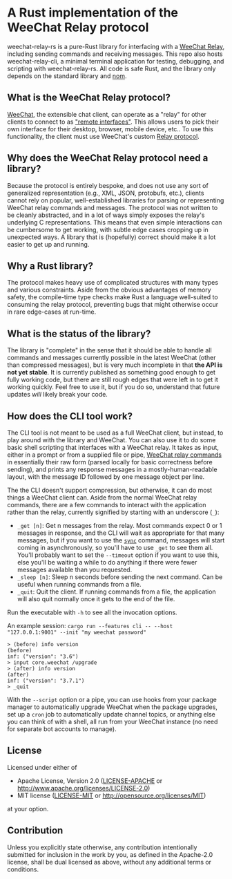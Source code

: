 # A Rust implementation of the WeeChat Relay protocol

weechat-relay-rs is a pure-Rust library for interfacing with a [WeeChat Relay](https://weechat.org/files/doc/devel/weechat_relay_protocol.en.html), including sending commands and receiving messages.
This repo also hosts weechat-relay-cli, a minimal terminal application for testing, debugging, and scripting with weechat-relay-rs.
All code is safe Rust, and the library only depends on the standard library and [nom](https://github.com/Geal/nom).

## What is the WeeChat Relay protocol?

[WeeChat](https://weechat.org/), the extensible chat client, can operate as a "relay" for other clients to connect to as ["remote interfaces"](https://weechat.org/about/interfaces/).
This allows users to pick their own interface for their desktop, browser, mobile device, etc..
To use this functionality, the client must use WeeChat's custom [Relay protocol](https://weechat.org/files/doc/devel/weechat_relay_protocol.en.html).

## Why does the WeeChat Relay protocol need a library?

Because the protocol is entirely bespoke, and does not use any sort of generalized representation (e.g., XML, JSON, protobufs, etc.), clients cannot rely on popular, well-established libraries for parsing or representing WeeChat relay commands and messages.
The protocol was not written to be cleanly abstracted, and in a lot of ways simply exposes the relay's underlying C representations.
This means that even simple interactions can be cumbersome to get working, with subtle edge cases cropping up in unexpected ways.
A library that is (hopefully) correct should make it a lot easier to get up and running.

## Why a Rust library?

The protocol makes heavy use of complicated structures with many types and various constraints.
Aside from the obvious advantages of memory safety, the compile-time type checks make Rust a language well-suited to consuming the relay protocol, preventing bugs that might otherwise occur in rare edge-cases at run-time.

## What is the status of the library?

The library is "complete" in the sense that it should be able to handle all commands and messages currently possible in the latest WeeChat (other than compressed messages), but is very much incomplete in that **the API is not yet stable**.
It is currently published as something good enough to get fully working code, but there are still rough edges that were left in to get it working quickly.
Feel free to use it, but if you do so, understand that future updates *will* likely break your code.

## How does the CLI tool work?

The CLI tool is not meant to be used as a full WeeChat client, but instead, to play around with the library and WeeChat.
You can also use it to do some basic shell scripting that interfaces with a WeeChat relay.
It takes as input, either in a prompt or from a supplied file or pipe, [WeeChat relay commands](https://weechat.org/files/doc/devel/weechat_relay_protocol.en.html#commands) in essentially their raw form (parsed locally for basic correctness before sending), and prints any response messages in a mostly-human-readable layout, with the message ID followed by one message object per line.

The the CLI doesn't support compression, but otherwise, it can do most things a WeeChat client can.
Aside from the normal WeeChat relay commands, there are a few commands to interact with the application rather than the relay, currently signified by starting with an underscore (`_`):
 * `_get [n]`: Get n messages from the relay. Most commands expect 0 or 1 messages in response, and the CLI will wait as appropriate for that many messages, but if you want to use the [`sync`](https://weechat.org/files/doc/devel/weechat_relay_protocol.en.html#command_sync) command, messages will start coming in asynchronously, so you'll have to use `_get` to see them all. You'll probably want to set the `--timeout` option if you want to use this, else you'll be waiting a while to do anything if there were fewer messages available than you requested.
 * `_sleep [n]`: Sleep n seconds before sending the next command. Can be useful when running commands from a file.
 * `_quit`: Quit the client. If running commands from a file, the application will also quit normally once it gets to the end of the file.

Run the executable with `-h` to see all the invocation options.

An example session:
`cargo run --features cli -- --host "127.0.0.1:9001" --init "my weechat password"`
```
> (before) info version
(before)
inf: ("version": "3.6")
> input core.weechat /upgrade
> (after) info version
(after)
inf: ("version": "3.7.1")
> _quit
```

With the `--script` option or a pipe, you can use hooks from your package manager to automatically upgrade WeeChat when the package upgrades, set up a `cron` job to automatically update channel topics, or anything else you can think of with a shell, all run from your WeeChat instance (no need for separate bot accounts to manage).

## License

Licensed under either of

 * Apache License, Version 2.0
   ([LICENSE-APACHE](LICENSE-APACHE) or http://www.apache.org/licenses/LICENSE-2.0)
 * MIT license
   ([LICENSE-MIT](LICENSE-MIT) or http://opensource.org/licenses/MIT)

at your option.

## Contribution

Unless you explicitly state otherwise, any contribution intentionally submitted
for inclusion in the work by you, as defined in the Apache-2.0 license, shall be
dual licensed as above, without any additional terms or conditions.
